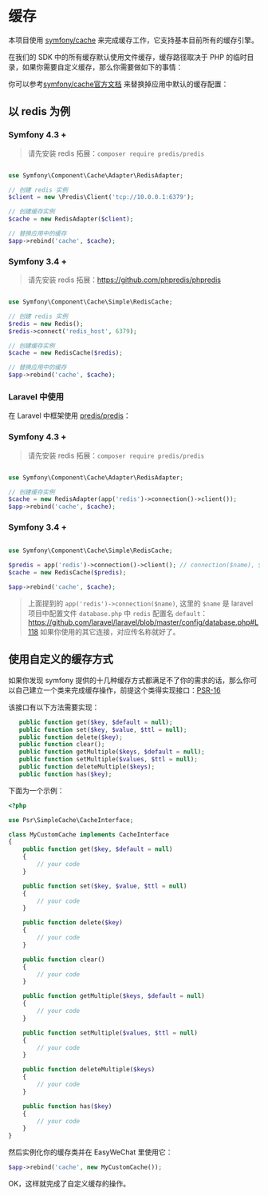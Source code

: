 # 缓存


本项目使用 [symfony/cache](https://github.com/symfony/cache) 来完成缓存工作，它支持基本目前所有的缓存引擎。

在我们的 SDK 中的所有缓存默认使用文件缓存，缓存路径取决于 PHP 的临时目录，如果你需要自定义缓存，那么你需要做如下的事情：

你可以参考[symfony/cache官方文档](https://symfony.com/doc/current/components/cache.html) 来替换掉应用中默认的缓存配置：


## 以 redis 为例


### Symfony 4.3 + 

> 请先安装 redis 拓展：`composer require predis/predis`

```php

use Symfony\Component\Cache\Adapter\RedisAdapter;

// 创建 redis 实例
$client = new \Predis\Client('tcp://10.0.0.1:6379');

// 创建缓存实例
$cache = new RedisAdapter($client);

// 替换应用中的缓存
$app->rebind('cache', $cache);
```

### Symfony 3.4 + 

> 请先安装 redis 拓展：https://github.com/phpredis/phpredis

```php

use Symfony\Component\Cache\Simple\RedisCache;

// 创建 redis 实例
$redis = new Redis();
$redis->connect('redis_host', 6379);

// 创建缓存实例
$cache = new RedisCache($redis);

// 替换应用中的缓存
$app->rebind('cache', $cache);
```


### Laravel 中使用

在 Laravel 中框架使用 [predis/predis](https://github.com/nrk/predis)：

### Symfony 4.3 + 

> 请先安装 redis 拓展：`composer require predis/predis`

```php

use Symfony\Component\Cache\Adapter\RedisAdapter;

// 创建缓存实例
$cache = new RedisAdapter(app('redis')->connection()->client());
$app->rebind('cache', $cache);

```

### Symfony 3.4 + 

```php

use Symfony\Component\Cache\Simple\RedisCache;

$predis = app('redis')->connection()->client(); // connection($name), $name 默认为 `default`
$cache = new RedisCache($predis);

$app->rebind('cache', $cache);
```

> 上面提到的 `app('redis')->connection($name)`, 这里的 `$name` 是 laravel 项目中配置文件 `database.php` 中 `redis` 配置名 `default`：https://github.com/laravel/laravel/blob/master/config/database.php#L118
> 如果你使用的其它连接，对应传名称就好了。

## 使用自定义的缓存方式

如果你发现 symfony 提供的十几种缓存方式都满足不了你的需求的话，那么你可以自己建立一个类来完成缓存操作，前提这个类得实现接口：[PSR-16](http://www.php-fig.org/psr/psr-16/)

该接口有以下方法需要实现：

```php
   public function get($key, $default = null);
   public function set($key, $value, $ttl = null);
   public function delete($key);
   public function clear();
   public function getMultiple($keys, $default = null);
   public function setMultiple($values, $ttl = null);
   public function deleteMultiple($keys);
   public function has($key);
```

下面为一个示例：

```php
<?php

use Psr\SimpleCache\CacheInterface;

class MyCustomCache implements CacheInterface
{
    public function get($key, $default = null)
    {
        // your code
    }

    public function set($key, $value, $ttl = null)
    {
        // your code
    }

    public function delete($key)
    {
        // your code
    }

    public function clear()
    {
        // your code
    }

    public function getMultiple($keys, $default = null)
    {
        // your code
    }

    public function setMultiple($values, $ttl = null)
    {
        // your code
    }

    public function deleteMultiple($keys)
    {
        // your code
    }

    public function has($key)
    {
        // your code
    }
}
```

然后实例化你的缓存类并在 EasyWeChat 里使用它：

```php
$app->rebind('cache', new MyCustomCache());
```

OK，这样就完成了自定义缓存的操作。
